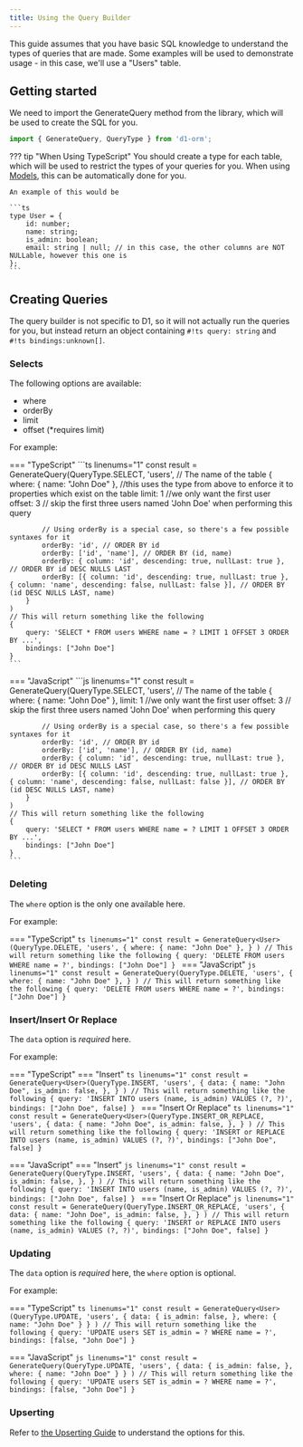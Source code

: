 ```yaml
---
title: Using the Query Builder
---
```


This guide assumes that you have basic SQL knowledge to understand the types of queries that are made. Some examples will be used to demonstrate usage - in this case, we'll use a "Users" table.

## Getting started

We need to import the GenerateQuery method from the library, which will be used to create the SQL for you.

```ts
import { GenerateQuery, QueryType } from 'd1-orm';
```

??? tip "When Using TypeScript"
	You should create a type for each table, which will be used to restrict the types of your queries for you. When using [Models](./models.md), this can be automatically done for you.

	An example of this would be

	```ts
	type User = {
		id: number;
		name: string;
		is_admin: boolean;
		email: string | null; // in this case, the other columns are NOT NULLable, however this one is
	};
	```

## Creating Queries

The query builder is not specific to D1, so it will not actually run the queries for you, but instead return an object containing `#!ts query: string` and `#!ts bindings:unknown[]`.

### Selects

The following options are available:

- where
- orderBy
- limit
- offset (*requires limit)

For example:

=== "TypeScript"
	```ts linenums="1"
	const result = GenerateQuery<User>(QueryType.SELECT, 'users', // The name of the table
		{
			where: {
				name: "John Doe"
			}, //this uses the type from above to enforce it to properties which exist on the table
			limit: 1 //we only want the first user
			offset: 3 // skip the first three users named 'John Doe' when performing this query

			// Using orderBy is a special case, so there's a few possible syntaxes for it
			orderBy: 'id', // ORDER BY id 
			orderBy: ['id', 'name'], // ORDER BY (id, name)
			orderBy: { column: 'id', descending: true, nullLast: true }, // ORDER BY id DESC NULLS LAST
			orderBy: [{ column: 'id', descending: true, nullLast: true }, { column: 'name', descending: false, nullLast: false }], // ORDER BY (id DESC NULLS LAST, name)
		}
	)
	// This will return something like the following
	{
		query: 'SELECT * FROM users WHERE name = ? LIMIT 1 OFFSET 3 ORDER BY ...',
		bindings: ["John Doe"]
	}
	```
=== "JavaScript"
	```js linenums="1"
	const result = GenerateQuery(QueryType.SELECT, 'users', // The name of the table
		{
			where: {
				name: "John Doe"
			},
			limit: 1 //we only want the first user
			offset: 3 // skip the first three users named 'John Doe' when performing this query

			// Using orderBy is a special case, so there's a few possible syntaxes for it
			orderBy: 'id', // ORDER BY id 
			orderBy: ['id', 'name'], // ORDER BY (id, name)
			orderBy: { column: 'id', descending: true, nullLast: true }, // ORDER BY id DESC NULLS LAST
			orderBy: [{ column: 'id', descending: true, nullLast: true }, { column: 'name', descending: false, nullLast: false }], // ORDER BY (id DESC NULLS LAST, name)
		}
	)
	// This will return something like the following
	{
		query: 'SELECT * FROM users WHERE name = ? LIMIT 1 OFFSET 3 ORDER BY ...',
		bindings: ["John Doe"]
	}
	```

### Deleting
The `where` option is the only one available here.

For example:

=== "TypeScript"
	```ts linenums="1"
	const result = GenerateQuery<User>(QueryType.DELETE, 'users',
		{
			where: {
				name: "John Doe"
			},
		}
	)
	// This will return something like the following
	{
		query: 'DELETE FROM users WHERE name = ?',
		bindings: ["John Doe"]
	}
	```
=== "JavaScript"
	```js linenums="1"
	const result = GenerateQuery(QueryType.DELETE, 'users',
		{
			where: {
				name: "John Doe"
			},
		}
	)
	// This will return something like the following
	{
		query: 'DELETE FROM users WHERE name = ?',
		bindings: ["John Doe"]
	}
	```

### Insert/Insert Or Replace
The `data` option is *required* here.

For example:

=== "TypeScript"
	=== "Insert"
		```ts linenums="1"
		const result = GenerateQuery<User>(QueryType.INSERT, 'users',
			{
				data: {
					name: "John Doe",
					is_admin: false,
				},
			}
		)
		// This will return something like the following
		{
			query: 'INSERT INTO users (name, is_admin) VALUES (?, ?)',
			bindings: ["John Doe", false]
		}
		```
	=== "Insert Or Replace"
		```ts linenums="1"
		const result = GenerateQuery<User>(QueryType.INSERT_OR_REPLACE, 'users',
			{
				data: {
					name: "John Doe",
					is_admin: false,
				},
			}
		)
		// This will return something like the following
		{
			query: 'INSERT or REPLACE INTO users (name, is_admin) VALUES (?, ?)',
			bindings: ["John Doe", false]
		}
		```


=== "JavaScript"
	=== "Insert"
		```js linenums="1"
		const result = GenerateQuery(QueryType.INSERT, 'users',
			{
				data: {
					name: "John Doe",
					is_admin: false,
				},
			}
		)
		// This will return something like the following
		{
			query: 'INSERT INTO users (name, is_admin) VALUES (?, ?)',
			bindings: ["John Doe", false]
		}
		```
	=== "Insert Or Replace"
		```js linenums="1"
		const result = GenerateQuery(QueryType.INSERT_OR_REPLACE, 'users',
			{
				data: {
					name: "John Doe",
					is_admin: false,
				},
			}
		)
		// This will return something like the following
		{
			query: 'INSERT or REPLACE INTO users (name, is_admin) VALUES (?, ?)',
			bindings: ["John Doe", false]
		}
		```
	

### Updating
The `data` option is *required* here, the `where` option is optional.

For example:

=== "TypeScript"
	```ts linenums="1"
	const result = GenerateQuery<User>(QueryType.UPDATE, 'users',
		{
			data: {
				is_admin: false,
			},
			where: {
				name: "John Doe"
			}
		}
	)
	// This will return something like the following
	{
		query: 'UPDATE users SET is_admin = ? WHERE name = ?',
		bindings: [false, "John Doe"]
	}
	```

=== "JavaScript"
	```js linenums="1"
	const result = GenerateQuery(QueryType.UPDATE, 'users',
		{
			data: {
				is_admin: false,
			},
			where: {
				name: "John Doe"
			}
		}
	)
	// This will return something like the following
	{
		query: 'UPDATE users SET is_admin = ? WHERE name = ?',
		bindings: [false, "John Doe"]
	}
	```

### Upserting

Refer to [the Upserting Guide](./upserting.md) to understand the options for this.
